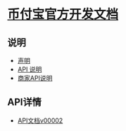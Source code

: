 # [币付宝官方开发文档]()





## 说明
- [声明]()
- [API 说明](#docs/readme)
- [商家API说明](#docs/merchant_api)

## API详情
- [API文档v00002](#docs/api_doc_v00002)

<ul class='generate_nav'></ul>
